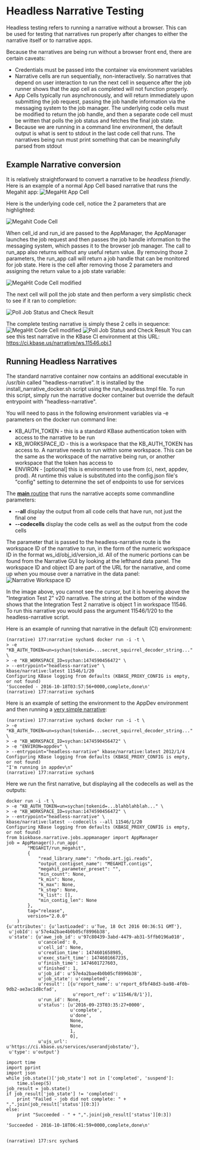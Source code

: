 # Headless Narrative Testing

Headless testing refers to running a narrative without a browser. This can be used for
testing that narratives run properly after changes to either the narrative itself
or to narrative apps.

Because the narratives are being run without a browser front end, there are certain
caveats:

* Credentials must be passed into the container via environment variables
* Narrative cells are run sequentially, non-interactively. So narratives that depend
on user interaction to run the next cell in sequence after the job runner shows that
the app cell as completed will not function properly.
* App Cells typically run asynchronously, and will return immediately upon submitting
the job request, passing the job handle information via the messaging system to the
job manager. The underlying code cells must be modified to return the job handle,
and then a separate code cell must be written that polls the job status and fetches
the final job state.
* Because we are running in a command line environment, the default output is what
is sent to stdout in the last code cell that runs. The narratives being run must
print something that can be meaningfully parsed from stdout

## Example Narrative conversion

It is relatively straightforward to convert a narrative to be _headless friendly_. Here
is an example of a normal App Cell based narrative that runs the Megahit app:
![MegaHit App Cell](images/MegaHitAppCell.png)

Here is the underlying code cell, notice the 2 parameters that are highlighted:

![Megahit Code Cell](images/MegaHitCodeCell.png)

When cell_id and run_id are passed to the AppManager, the AppManager launches the job
request and then passes the job handle information to the messaging system, which passes
it to the browser job manager. The call to run_app also returns without any useful
return value. By removing those 2 parameters, the run_app call will return a job handle
that can be monitored for job state. Here is the cell after removing those 2 parameters
and assigning the return value to a job state variable:

![MegaHit Code Cell modified](images/MegaHitCodeCell2.png)

The next cell will poll the job state and then perform a very simplistic check to see
if it ran to completion:

![Poll Job Status and Check Result](images/PollJobStatusCodeCell.png)

The complete testing narrative is simply these 2 cells in sequence:
![MegaHit Code Cell modified](images/MegaHitCodeCell2.png)
![Poll Job Status and Check Result](images/PollJobStatusCodeCell.png)
You can see this test narrative in the KBase CI environment at this URL:
https://ci.kbase.us/narrative/ws.11546.obj.1

## Running Headless Narratives

The standard narrative container now contains an additional executable in /usr/bin called
"headless-narrative". It is installed by the install_narrative_docker.sh script using
the run_headless.tmpl file. To run this script, simply run the narrative docker container
but override the default entrypoint with "headless-narrative".

You will need to pass in the following environment variables via -e parameters on the
docker run command line:
* KB_AUTH_TOKEN - this is a standard KBase authentication token with access to the narrative to be run
* KB_WORKSPACE_ID - this is a workspace that the KB_AUTH_TOKEN has access to. A narrative needs to run within some
workspace. This can be the same as the workspace of the narrative being run, or another workspace that the token has access to
* ENVIRON - [optional] this is environment to use from (ci, next, appdev, prod). At runtime this
value is substituted into the config.json file's "config" setting to determine the set of endpoints
to use for services

The [__main__ routine](../src/biokbase/narrative/exporter/run_narrative.py#L126) that runs the
narrative accepts some commandline parameters:

* **--all** display the output from all code cells that have run, not just the final one
* **--codecells** display the code cells as well as the output from the code cells

The parameter that is passed to the headless-narrative route is the workspace ID of the
narrative to run, in the form of the numeric workspace ID in the format ws_id/obj_id/version_id.
All of the numeric portions can be found from the Narrative GUI by looking at the lefthand
data panel. The workspace ID and object ID are part of the URL for the narrative, and
come up when you mouse over a narrative in the data panel:
![Narrative Workspace ID](images/NarrativeID.png)

 In the image above, you cannot see the cursor, but it is hovering above the "Integration Test 2" v20
 narrative. The string at the bottom of the window shows that the Integration Test 2 narrative is
 object 1 in workspace 11546. To run this narrative you would pass the argument 11546/1/20 to the
 headless-narrative script.

 Here is an example of running that narrative in the default (CI) environment:
 ~~~
 (narrative) 177:narrative sychan$ docker run -i -t \
> -e "KB_AUTH_TOKEN=un=sychan|tokenid=...secret_squirrel_decoder_string..." \
> -e "KB_WORKSPACE_ID=sychan:1474590456472" \
> --entrypoint="headless-narrative" \
kbase/narrative:latest 11546/1/20
Configuring KBase logging from defaults (KBASE_PROXY_CONFIG is empty, or not found)
'Succeeded - 2016-10-18T03:57:56+0000,complete,done\n'
(narrative) 177:narrative sychan$ 
~~~

Here is an example of setting the environment to the AppDev environment and then running a
[very simple narrative](https://appdev.kbase.us/narrative/ws.2012.obj.1):
~~~
(narrative) 177:narrative sychan$ docker run -i -t \
> -e "KB_AUTH_TOKEN=un=sychan|tokenid=...secret_squirrel_decoder_string..." \
> -e "KB_WORKSPACE_ID=sychan:1474590456472" \
> -e "ENVIRON=appdev" \
> --entrypoint="headless-narrative" kbase/narrative:latest 2012/1/4
Configuring KBase logging from defaults (KBASE_PROXY_CONFIG is empty, or not found)
"I'm running in appdev\n"
(narrative) 177:narrative sychan$
~~~

Here we run the first narrative, but displaying all the codecells as well as the outputs:
~~~
docker run -i -t \
> -e "KB_AUTH_TOKEN=un=sychan|tokenid=...blahblahblah..." \
> -e "KB_WORKSPACE_ID=sychan:1474590456472" \
> --entrypoint="headless-narrative" \
kbase/narrative:latest --codecells --all 11546/1/20
Configuring KBase logging from defaults (KBASE_PROXY_CONFIG is empty, or not found)
from biokbase.narrative.jobs.appmanager import AppManager
job = AppManager().run_app(
        "MEGAHIT/run_megahit",
        {
            "read_library_name": "rhodo.art.jgi.reads",
            "output_contigset_name": "MEGAHIT.contigs",
            "megahit_parameter_preset": "",
            "min_count": None,
            "k_min": None,
            "k_max": None,
            "k_step": None,
            "k_list": [],
            "min_contig_len": None
        },
        tag="release",
        version="2.0.0"
    )
{u'attributes': {u'lastLoaded': u'Tue, 18 Oct 2016 00:36:51 GMT'},
 u'jobId': u'57e4a2bae4b0b05cf8996b38',
 u'state': {u'awe_job_id': u'97c80439-3abd-4479-ab31-5ffb0196a010',
            u'canceled': 0,
            u'cell_id': None,
            u'creation_time': 1474601658985,
            u'exec_start_time': 1474601667235,
            u'finish_time': 1474601727603,
            u'finished': 1,
            u'job_id': u'57e4a2bae4b0b05cf8996b38',
            u'job_state': u'completed',
            u'result': [{u'report_name': u'report_6fbf48d3-ba98-4f0b-9db2-ae3ac1d8cfad',
                         u'report_ref': u'11546/8/1'}],
            u'run_id': None,
            u'status': [u'2016-09-23T03:35:27+0000',
                        u'complete',
                        u'done',
                        None,
                        None,
                        1,
                        0],
            u'ujs_url': u'https://ci.kbase.us/services/userandjobstate/'},
 u'type': u'output'}

import time
import pprint
import json
while job.state()['job_state'] not in ['completed', 'suspend']:
    time.sleep(5)
job_result = job.state()
if job_result['job_state'] != 'completed':
    print "Failed - job did not complete: " + ",".join(job_result['status'][0:3])
else:
    print "Succeeded - " + ",".join(job_result['status'][0:3])

'Succeeded - 2016-10-18T06:41:59+0000,complete,done\n'


(narrative) 177:src sychan$ 
~~~

